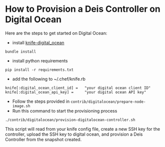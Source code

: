 How to Provision a Deis Controller on Digital Ocean
===================================================

Here are the steps to get started on Digital Ocean:

* install [knife-digital_ocean][kdo]

```
bundle install
```

* install python requirements

```
pip install -r requirements.txt
```

* add the following to ~/.chef/knife.rb

```
knife[:digital_ocean_client_id] =   "your digital ocean client ID"
knife[:digital_ocean_api_key] =     "your digital ocean API key"
```

* Follow the steps provided in `contrib/digitalocean/prepare-node-image.sh`
* Run this command to start the provisioning process

```
./contrib/digitalocean/provision-digitalocean-controller.sh
```

This script will read from your knife config file, create a new SSH key for the controller, upload the SSH key to digital ocean, and provision a Deis Controller from the snapshot created.

[kdo]: https://github.com/rmoriz/knife-digital_ocean
